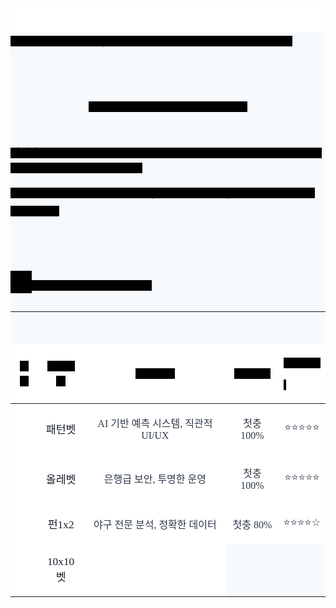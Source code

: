 <div style="color: rgb(255, 255, 255);background-color: rgb(255, 255, 255);">
    <div style='font-family: "border-bottom: 1px solid rgb(203, 203, 203);'>
        <div style="color: rgb(255, 255, 255);background-color: rgb(255, 255, 255);">
            <div style="color: rgb(255, 255, 255);background-color: rgb(255, 255, 255);">
                <div aria-labelledby="docs-ml-promotion-aria-label" style="font-family: Arial, Helvetica, sans-serif;">
                    <div aria-labelledby="docs-ml-promotion-aria-label" style="font-family: Arial, Helvetica, sans-serif;">
                        <div style='font-family: "border-bottom: 1px solid rgb(203, 203, 203);'>
                            <div style="text-align: left;">
                                <div aria-labelledby="docs-ml-promotion-aria-label" style="font-family: Arial, Helvetica, sans-serif;">
                                    <div aria-labelledby="docs-ml-promotion-aria-label" style="font-family: Arial, Helvetica, sans-serif;">
                                        <div aria-labelledby="docs-ml-promotion-aria-label" style="font-family: Arial, Helvetica, sans-serif;">
                                            <div style="color: rgb(255, 255, 255);background-color: rgb(255, 255, 255);">
                                                <div style='text-align: start;color: rgb(0, 0, 0);font-size: medium;font-family: "border-bottom: 1px solid rgb(203, 203, 203);'>
                                                    <div style="font-size: 20px;"><span style="color: rgb(0, 0, 0); background-color: rgb(0, 0, 0);"><br></span></div>
                                                </div>
                                                <div style='text-align: start;color: rgb(0, 0, 0);font-size: medium;font-family: "'>
                                                    <div>
                                                        <div>
                                                            <div style="color: rgb(247, 250, 252);background-color: rgb(247, 250, 252);">
                                                                <p style='text-align: left;color: rgb(45, 55, 72);font-size: 12pt;font-family: "'><span style='color: rgb(0, 0, 0); background-color: rgb(0, 0, 0); font-size: 12pt; font-family: "";'>패턴벳부터 xxbet까지 | 9개 플랫폼의 상세 검증과 실제 이용자 경험담</span></p>
                                                                <h2 style='text-align: left;color: rgb(45, 55, 72);font-size: 18pt;font-family: "'><span style="color: rgb(0, 0, 0); background-color: rgb(0, 0, 0);"><br></span></h2>
                                                                <p style='text-align: center;color: rgb(45, 55, 72);font-size: 12pt;font-family: "'><span style='color: rgb(0, 0, 0); background-color: rgb(0, 0, 0); font-size: 12pt; font-family: "";'>💡 2025년 검증된 토토사이트 핵심 순위</span></p>
                                                                <p style='text-align: left;color: rgb(45, 55, 72);font-size: 12pt;font-family: "'><span style="color: rgb(0, 0, 0); background-color: rgb(0, 0, 0);"><br></span></p>
                                                                <p style='text-align: left;color: rgb(45, 55, 72);font-size: 12pt;font-family: "'><span style="color: rgb(0, 0, 0); background-color: rgb(0, 0, 0);"><strong>엄선된 TOP 9:</strong>&nbsp;①&nbsp;<a href="ttps://totoya.org/%26amp;sa%3DD%26amp;source%3Deditors%26amp;ust%3D1748961562092574%26amp;usg%3DAOvVaw05ChF-YuDt_NK5WYYzyW7S&sa=D&source=docs&ust=1748961562147384&usg=AOvVaw2-jjbQI6AGItycgz_wSuzh" style="color: inherit;">패턴벳</a>&nbsp;②&nbsp;<a href="https://totoya.org/%26amp;sa%3DD%26amp;source%3Deditors%26amp;ust%3D1748961562092724%26amp;usg%3DAOvVaw3Bm5e7RTipJnfMcZmjzOVO&sa=D&source=docs&ust=1748961562147501&usg=AOvVaw2t6kEeTqHDAbdEg_i-VgFT" style="color: inherit;">올레벳</a>&nbsp;③&nbsp;<a href="https://totoya.org/%26amp;sa%3DD%26amp;source%3Deditors%26amp;ust%3D1748961562092822%26amp;usg%3DAOvVaw2wD8qzTepCJiuThw3iTGtP&sa=D&source=docs&ust=1748961562147540&usg=AOvVaw3wNjN3XWbP86-WvTIDDj6l" style="color: inherit;">펀1x2</a>&nbsp;④&nbsp;<a href="https://totoya.org/%26amp;sa%3DD%26amp;source%3Deditors%26amp;ust%3D1748961562092957%26amp;usg%3DAOvVaw3DkcZ90XPkzXC6GZ94s9R7&sa=D&source=docs&ust=1748961562147576&usg=AOvVaw3-c16HSM2UmlvwKfJDTZh9" style="color: inherit;">10x10벳</a>&nbsp;⑤&nbsp;<a href="https://totoya.org/%26amp;sa%3DD%26amp;source%3Deditors%26amp;ust%3D1748961562093091%26amp;usg%3DAOvVaw15xxWUlFytN_ZODWL5d9sF&sa=D&source=docs&ust=1748961562147624&usg=AOvVaw3tkvcCpFetoJsygGwgSKy7" style="color: inherit;">1xbet</a>&nbsp;⑥&nbsp;<a https://totoya.org/%26amp;sa%3DD%26amp;source%3Deditors%26amp;ust%3D1748961562093265%26amp;usg%3DAOvVaw1QrT_tLYdvA_vLOi2vRnab&sa=D&source=docs&ust=1748961562147666&usg=AOvVaw1GlX1sbFGQtXYSaj7tScA_" style="color: inherit;">온카지노</a>&nbsp;⑦&nbsp;<a href="https://totoya.org/%26amp;sa%3DD%26amp;source%3Deditors%26amp;ust%3D1748961562093411%26amp;usg%3DAOvVaw2du7q6xbY1QWddHlR6uu4j&sa=D&source=docs&ust=1748961562147701&usg=AOvVaw2OITXkLBfOhGe0t1nYMkST" style="color: inherit;">벨라벳</a>&nbsp;⑧&nbsp;<a href="https://totoya.org/%26amp;sa%3DD%26amp;source%3Deditors%26amp;ust%3D1748961562093566%26amp;usg%3DAOvVaw3MYAckoiz2aR7_4s-zKehF&sa=D&source=docs&ust=1748961562147741&usg=AOvVaw0EVva70u1gnJcIhexrMrX1" style="color: inherit;">기부벳</a>&nbsp;⑨&nbsp;<a href="https://www.google.com/url?q=https://www.google.com/url?q%3Dhttps://totoya.org/%26amp;sa%3DD%26amp;source%3Deditors%26amp;ust%3D1748961562093721%26amp;usg%3DAOvVaw1Ij2-j-wIQGKSEDE8TTZ3W&sa=D&source=docs&ust=1748961562147793&usg=AOvVaw2uXBOOzkyvqZI8CEbwXy-C" style="color: inherit;">xxbet</a></span></p>
                                                                <p style='text-align: left;color: rgb(45, 55, 72);font-size: 12pt;font-family: "'><span style='color: rgb(0, 0, 0); background-color: rgb(0, 0, 0); font-size: 12pt; font-family: "";'>⭐ 모든 사이트 공식 라이센스 보유 | 24시간 고객지원 | 신규회원 최대 100% 보너스 제공</span></p>
                                                                <h2 style='text-align: left;color: rgb(45, 55, 72);font-size: 18pt;font-family: "'><span style="color: rgb(0, 0, 0); background-color: rgb(0, 0, 0);"><br></span></h2>
                                                                <p style='text-align: left;color: rgb(45, 55, 72);font-size: 12pt;font-family: "'><span style="color: rgb(0, 0, 0); background-color: rgb(0, 0, 0); font-size: 24pt;">📋</span><span style='color: rgb(0, 0, 0); background-color: rgb(0, 0, 0); font-size: 12pt; font-family: "";'>&nbsp;토토사이트 종합 평가 분석표</span></p>
                                                                <hr>
                                                                <p style='text-align: left;color: rgb(45, 55, 72);font-size: 12pt;font-family: "'><span style="color: rgb(0, 0, 0); background-color: rgb(0, 0, 0);"><br></span></p>
                                                                <table style="border-collapse: collapse; width: 100%;">
                                                                    <thead>
                                                                        <tr>
                                                                            <td colspan="1" rowspan="1" style="color: rgb(226, 232, 240);background-color: rgb(255, 255, 255);">
                                                                                <p style='text-align: center;color: rgb(45, 55, 72);font-size: 12pt;font-family: "'><span style='color: rgb(0, 0, 0); font-size: 12pt; font-family: ""; background-color: rgb(0, 0, 0);'>순위</span></p>
                                                                            </td>
                                                                            <td colspan="1" rowspan="1" style="color: rgb(226, 232, 240);background-color: rgb(255, 255, 255);">
                                                                                <p style='text-align: center;color: rgb(45, 55, 72);font-size: 12pt;font-family: "'><span style='color: rgb(0, 0, 0); font-size: 12pt; font-family: ""; background-color: rgb(0, 0, 0);'>사이트명</span></p>
                                                                            </td>
                                                                            <td colspan="1" rowspan="1" style="color: rgb(226, 232, 240);background-color: rgb(255, 255, 255);">
                                                                                <p style='text-align: center;color: rgb(45, 55, 72);font-size: 12pt;font-family: "'><span style='color: rgb(0, 0, 0); font-size: 12pt; font-family: ""; background-color: rgb(0, 0, 0);'>주요 특징</span></p>
                                                                            </td>
                                                                            <td colspan="1" rowspan="1" style="color: rgb(226, 232, 240);background-color: rgb(255, 255, 255);">
                                                                                <p style='text-align: center;color: rgb(45, 55, 72);font-size: 12pt;font-family: "'><span style='color: rgb(0, 0, 0); font-size: 12pt; font-family: ""; background-color: rgb(0, 0, 0);'>신규혜택</span></p>
                                                                            </td>
                                                                            <td colspan="1" rowspan="1" style="color: rgb(226, 232, 240);background-color: rgb(255, 255, 255);">
                                                                                <p style='text-align: center;color: rgb(45, 55, 72);font-size: 12pt;font-family: "'><span style='color: rgb(0, 0, 0); font-size: 12pt; font-family: ""; background-color: rgb(0, 0, 0);'>평가등급</span></p>
                                                                                <p style='text-align: left;color: rgb(45, 55, 72);font-size: 12pt;font-family: "'><span style='color: rgb(0, 0, 0); font-size: 12pt; font-family: ""; background-color: rgb(0, 0, 0);'>&nbsp;</span></p>
                                                                            </td>
                                                                        </tr>
                                                                    </thead>
                                                                    <tbody></tbody>
                                                                    <tbody>
                                                                        <tr>
                                                                            <td colspan="1" rowspan="1" style="color: rgb(226, 232, 240);background-color: rgb(255, 255, 255);">
                                                                                <p style='text-align: center;color: rgb(45, 55, 72);font-size: 12pt;font-family: "'><span style='color: rgb(255, 255, 255);font-size: 14pt;font-family: "'>1</span></p>
                                                                            </td>
                                                                            <td colspan="1" rowspan="1" style="color: rgb(226, 232, 240);background-color: rgb(255, 255, 255);">
                                                                                <p style='text-align: center;color: rgb(45, 55, 72);font-size: 12pt;font-family: "'><span style='color: rgb(26, 32, 44);font-size: 13pt;font-family: "'>패턴벳</span></p>
                                                                            </td>
                                                                            <td colspan="1" rowspan="1" style="color: rgb(226, 232, 240);background-color: rgb(255, 255, 255);">
                                                                                <p style='text-align: center;color: rgb(45, 55, 72);font-size: 12pt;font-family: "'><span style='color: rgb(45, 55, 72);font-size: 12pt;font-family: "'>AI 기반 예측 시스템, 직관적 UI/UX</span></p>
                                                                            </td>
                                                                            <td colspan="1" rowspan="1" style="color: rgb(226, 232, 240);background-color: rgb(255, 255, 255);">
                                                                                <p style='text-align: center;color: rgb(45, 55, 72);font-size: 12pt;font-family: "'><span style='color: rgb(45, 55, 72);font-size: 12pt;font-family: "'>첫충 100%</span></p>
                                                                            </td>
                                                                            <td colspan="1" rowspan="1" style="color: rgb(226, 232, 240);background-color: rgb(255, 255, 255);">
                                                                                <p style='text-align: center;color: rgb(45, 55, 72);font-size: 12pt;font-family: "'><span style='color: rgb(45, 55, 72);font-size: 12pt;font-family: "'>⭐⭐⭐⭐⭐</span></p>
                                                                            </td>
                                                                        </tr>
                                                                        <tr>
                                                                            <td colspan="1" rowspan="1" style="color: rgb(226, 232, 240);background-color: rgb(255, 255, 255);">
                                                                                <p style='text-align: center;color: rgb(45, 55, 72);font-size: 12pt;font-family: "'><span style='color: rgb(255, 255, 255);font-size: 14pt;font-family: "'>2</span></p>
                                                                            </td>
                                                                            <td colspan="1" rowspan="1" style="color: rgb(226, 232, 240);background-color: rgb(255, 255, 255);">
                                                                                <p style='text-align: center;color: rgb(45, 55, 72);font-size: 12pt;font-family: "'><span style='color: rgb(26, 32, 44);font-size: 13pt;font-family: "'>올레벳</span></p>
                                                                            </td>
                                                                            <td colspan="1" rowspan="1" style="color: rgb(226, 232, 240);background-color: rgb(255, 255, 255);">
                                                                                <p style='text-align: center;color: rgb(45, 55, 72);font-size: 12pt;font-family: "'><span style='color: rgb(45, 55, 72);font-size: 12pt;font-family: "'>은행급 보안, 투명한 운영</span></p>
                                                                            </td>
                                                                            <td colspan="1" rowspan="1" style="color: rgb(226, 232, 240);background-color: rgb(255, 255, 255);">
                                                                                <p style='text-align: center;color: rgb(45, 55, 72);font-size: 12pt;font-family: "'><span style='color: rgb(45, 55, 72);font-size: 12pt;font-family: "'>첫충 100%</span></p>
                                                                            </td>
                                                                            <td colspan="1" rowspan="1" style="color: rgb(226, 232, 240);background-color: rgb(255, 255, 255);">
                                                                                <p style='text-align: center;color: rgb(45, 55, 72);font-size: 12pt;font-family: "'><span style='color: rgb(45, 55, 72);font-size: 12pt;font-family: "'>⭐⭐⭐⭐⭐</span></p>
                                                                            </td>
                                                                        </tr>
                                                                        <tr>
                                                                            <td colspan="1" rowspan="1" style="color: rgb(226, 232, 240);background-color: rgb(255, 255, 255);">
                                                                                <p style='text-align: center;color: rgb(45, 55, 72);font-size: 12pt;font-family: "'><span style='color: rgb(255, 255, 255);font-size: 14pt;font-family: "'>3</span></p>
                                                                            </td>
                                                                            <td colspan="1" rowspan="1" style="color: rgb(226, 232, 240);background-color: rgb(255, 255, 255);">
                                                                                <p style='text-align: center;color: rgb(45, 55, 72);font-size: 12pt;font-family: "'><span style='color: rgb(26, 32, 44);font-size: 13pt;font-family: "'>펀1x2</span></p>
                                                                            </td>
                                                                            <td colspan="1" rowspan="1" style="color: rgb(226, 232, 240);background-color: rgb(255, 255, 255);">
                                                                                <p style='text-align: center;color: rgb(45, 55, 72);font-size: 12pt;font-family: "'><span style='color: rgb(45, 55, 72);font-size: 12pt;font-family: "'>야구 전문 분석, 정확한 데이터</span></p>
                                                                            </td>
                                                                            <td colspan="1" rowspan="1" style="color: rgb(226, 232, 240);background-color: rgb(255, 255, 255);">
                                                                                <p style='text-align: center;color: rgb(45, 55, 72);font-size: 12pt;font-family: "'><span style='color: rgb(45, 55, 72);font-size: 12pt;font-family: "'>첫충 80%</span></p>
                                                                            </td>
                                                                            <td colspan="1" rowspan="1" style="color: rgb(226, 232, 240);background-color: rgb(255, 255, 255);">
                                                                                <p style='text-align: center;color: rgb(45, 55, 72);font-size: 12pt;font-family: "'><span style='color: rgb(45, 55, 72);font-size: 12pt;font-family: "'>⭐⭐⭐⭐☆</span></p>
                                                                            </td>
                                                                        </tr>
                                                                        <tr>
                                                                            <td colspan="1" rowspan="1" style="color: rgb(226, 232, 240);background-color: rgb(255, 255, 255);">
                                                                                <p style='text-align: center;color: rgb(45, 55, 72);font-size: 12pt;font-family: "'><span style='color: rgb(255, 255, 255);font-size: 14pt;font-family: "'>4</span></p>
                                                                            </td>
                                                                            <td colspan="1" rowspan="1" style="color: rgb(226, 232, 240);background-color: rgb(255, 255, 255);">
                                                                                <p style='text-align: center;color: rgb(45, 55, 72);font-size: 12pt;font-family: "'><span style='color: rgb(26, 32, 44);font-size: 13pt;font-family: "'>10x10벳</span></p>
                                                                            </td>
                                                                            <td colspan="1" rowspan="1" style="color: rgb(226, 232, 240);background-color: rgb(255, 255, 255);">
                                                                                <p style='text-align: center;color: rgb(45, 55, 72);font-size: 12
